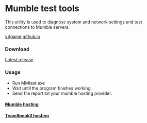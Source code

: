 # Mumble test tools
This utility is used to diagnose system and network settings and test connections to Mumble servers.

[v4game.github.io](https://v4game.github.io/mumble-test-tools/)

### Download
[Latest release](https://github.com/v4game/mumble-test-tools/releases)

### Usage
- Run MMtest.exe 
- Wait until the program finishes working.
- Send file report.txt your mumble hosting provider.

#### [Mumble hosting](https://v4game.ru)
#### [TeamSpeak3 hosting](https://ts4game.ru)
